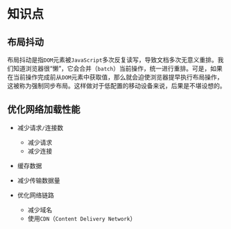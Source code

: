 # 知识点

## 布局抖动

布局抖动是指`DOM`元素被`JavaScript`多次反复读写，导致文档多次无意义重排。我们知道浏览器很“懒”，它会合并（`batch`）当前操作，统一进行重排。可是，如果在当前操作完成前从`DOM`元素中获取值，那么就会迫使浏览器提早执行布局操作，这被称为强制同步布局。这样做对于低配置的移动设备来说，后果是不堪设想的。

## 优化网络加载性能

- 减少请求`/`连接数
  - 减少请求
  - 减少连接

- 缓存数据
- 减少传输数据量
- 优化网络链路
  - 减少域名
  - 使用`CDN`（`Content Delivery Network`）

